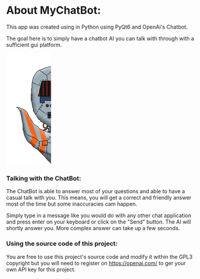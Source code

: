 # About MyChatBot:

This app was created using in Python using PyQt6 and OpenAi's Chatbot.

The goal here is to simply have a chatbot AI you can talk with through with a sufficient gui platform.

![](image/bot.gif)

### Talking with the ChatBot:

The ChatBot is able to answer most of your questions and able to have a casual talk with you. This means, you will get a correct and friendly answer most of the time but some inaccuracies cam happen.

Simply type in a message like you would do with any other chat application and press enter on your keyboard or click on the "Send" button. The AI will shortly answer you. More complex answer can take up a few seconds.

### Using the source code of this project:

You are free to use this project's source code and modify it within the GPL3 copyright but you will need to register on https://openai.com/ to ger your own API key for this project.
